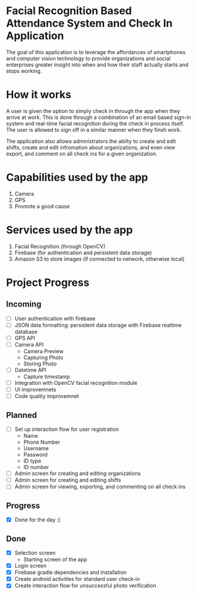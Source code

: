 # Facial Recognition Based Attendance System and Check In Application
The goal of this application is to leverage the affordances of smartphones and computer vision technology to provide organizations and social enterprises greater insight into when and how their staff actually starts and stops working.

# How it works
A user is given the option to simply check in through the app when they arrive at work. This is done through a combination of an email based sign-in system and real-time facial recognition during the check in process itself. The user is allowed to sign off in a similar manner when they finsh work.

The application also allows administrators the abilty to create and edit shifts, create and edit infromation about organizations, and even view export, and comment on all check ins for a given organization.

# Capabilities used by the app
1. Camera
2. GPS
3. Promote a good cause

# Services used by the app
1. Facial Recognition (through OpenCV)
2. Firebase (for authentication and persistent data storage)
3. Amazon S3 to store images (if connected to network, otherwise local)

# Project Progress

## Incoming

- [ ] User authentication with firebase
- [ ] JSON data formatting: persistent data storage with Firebase realtime database
- [ ] GPS API
- [ ] Camera API
  - Camera Preview
  - Capturing Photo
  - Storing Photo
- [ ] Datetime API
  - Capture timestamp
- [ ] Integration with OpenCV facial recognition module
- [ ] UI improvemnets
- [ ] Code quality improvemnet

## Planned
- [ ] Set up interaction flow for user registration
  - Name
  - Phone Number
  - Username
  - Password
  - ID type
  - ID number
- [ ] Admin screen for creating and editing organizations
- [ ] Admin screen for creating and editing shifts
- [ ] Admin screen for viewing, exporting, and commenting on all check ins

## Progress
- [x] Done for the day :)

## Done
- [x] Selection screen
  - Starting screen of the app
- [x] Login screen
- [x] Firebase gradle dependencies and installation
- [x] Create android activities for standard user check-in
- [x] Create interaction flow for unsuccessful photo verification
